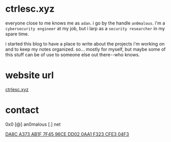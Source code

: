 # ctrlesc.xyz

everyone close to me knows me as `adan`. i go by the handle `an0malous`. i'm a `cybersecurity engineer` at my job, but i larp as a `security researcher` in my spare time.

i started this blog to have a place to write about the projects i'm working on and to keep my notes organized. so... mostly for myself, but maybe some of this stuff can be of use to someone else out there--who knows.

# website url

[ctrlesc.xyz](https://ctrlesc.xyz)

# contact

0x0 [@] an0malous [.] net 

[DA8C A373 AB1F 7F45 96CE DD02 0AA1 F323 CFE3 04F3](https://raw.githubusercontent.com/jsalinas212/ctrlesc.xyz/main/extra/pgp)